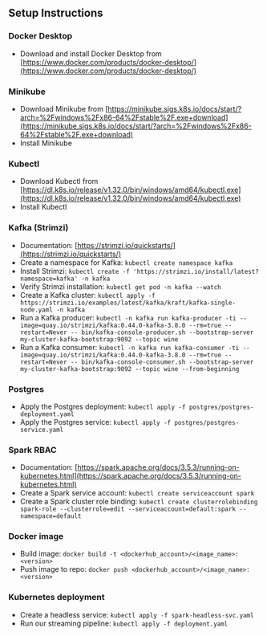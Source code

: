 ## **Setup Instructions**

### Docker Desktop

* Download and install Docker Desktop from [https://www.docker.com/products/docker-desktop/](https://www.docker.com/products/docker-desktop/)

### Minikube

* Download Minikube from [https://minikube.sigs.k8s.io/docs/start/?arch=%2Fwindows%2Fx86-64%2Fstable%2F.exe+download](https://minikube.sigs.k8s.io/docs/start/?arch=%2Fwindows%2Fx86-64%2Fstable%2F.exe+download)
* Install Minikube

### Kubectl

* Download Kubectl from [https://dl.k8s.io/release/v1.32.0/bin/windows/amd64/kubectl.exe](https://dl.k8s.io/release/v1.32.0/bin/windows/amd64/kubectl.exe)
* Install Kubectl

### Kafka (Strimzi)

* Documentation: [https://strimzi.io/quickstarts/](https://strimzi.io/quickstarts/)
* Create a namespace for Kafka: `kubectl create namespace kafka`
* Install Strimzi: `kubectl create -f 'https://strimzi.io/install/latest?namespace=kafka' -n kafka`
* Verify Strimzi installation: `kubectl get pod -n kafka --watch`
* Create a Kafka cluster: `kubectl apply -f https://strimzi.io/examples/latest/kafka/kraft/kafka-single-node.yaml -n kafka`
* Run a Kafka producer: `kubectl -n kafka run kafka-producer -ti --image=quay.io/strimzi/kafka:0.44.0-kafka-3.8.0 --rm=true --restart=Never -- bin/kafka-console-producer.sh --bootstrap-server my-cluster-kafka-bootstrap:9092 --topic wine`
* Run a Kafka consumer: `kubectl -n kafka run kafka-consumer -ti --image=quay.io/strimzi/kafka:0.44.0-kafka-3.8.0 --rm=true --restart=Never -- bin/kafka-console-consumer.sh --bootstrap-server my-cluster-kafka-bootstrap:9092 --topic wine --from-beginning`

### Postgres

* Apply the Postgres deployment: `kubectl apply -f postgres/postgres-deployment.yaml`
* Apply the Postgres service: `kubectl apply -f postgres/postgres-service.yaml`

### Spark RBAC

* Documentation: [https://spark.apache.org/docs/3.5.3/running-on-kubernetes.html](https://spark.apache.org/docs/3.5.3/running-on-kubernetes.html)
* Create a Spark service account: `kubectl create serviceaccount spark`
* Create a Spark cluster role binding: `kubectl create clusterrolebinding spark-role --clusterrole=edit --serviceaccount=default:spark --namespace=default`


### Docker image
* Build image: `docker build -t <dockerhub_account>/<image_name>:<version>`
* Push image to repo: `docker push <dockerhub_account>/<image_name>:<version>`

### Kubernetes deployment
* Create a headless service: `kubectl apply -f spark-headless-svc.yaml`
* Run our streaming pipeline: `kubectl apply -f deployment.yaml`

